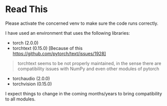 # Read This

Please activate the concerned venv to make sure the code runs correctly.

I have used an environment that uses the following libraries:

- torch (2.0.0)
- torchtext (0.15.0) [Because of this https://github.com/pytorch/text/issues/1928]

> torchtext seems to be not properly maintained, in the sense there are compatibility issues with NumPy and even other modules of pytorch

- torchaudio (2.0.0)
- torchvision (0.15.0)

I expect things to change in the coming months/years to bring compatibility to all modules.